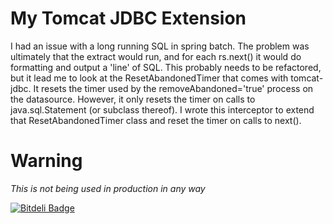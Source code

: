 # My Tomcat JDBC Extension #

 I had an issue with a long running SQL in spring batch. The problem
 was ultimately that the extract would run, and for each rs.next() it
 would do formatting and output a 'line' of SQL.  This probably needs to
 be refactored, but it lead me to look at the ResetAbandonedTimer
 that comes with tomcat-jdbc.  It resets the timer used by the 
 removeAbandoned='true' process on the datasource. However, it only resets
 the timer on calls to java.sql.Statement (or subclass thereof).  I wrote
 this interceptor to extend that ResetAbandonedTimer class and reset the
 timer on calls to next().
 
# Warning #
*This is not being used in production in any way*


[![Bitdeli Badge](https://d2weczhvl823v0.cloudfront.net/trevershick/tomcat-jdbc-ext/trend.png)](https://bitdeli.com/free "Bitdeli Badge")

